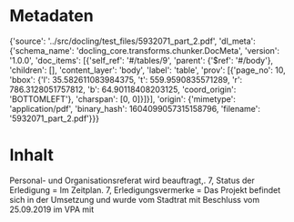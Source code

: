 # Metadaten
{'source': '../src/docling/test_files/5932071_part_2.pdf', 'dl_meta': {'schema_name': 'docling_core.transforms.chunker.DocMeta', 'version': '1.0.0', 'doc_items': [{'self_ref': '#/tables/9', 'parent': {'$ref': '#/body'}, 'children': [], 'content_layer': 'body', 'label': 'table', 'prov': [{'page_no': 10, 'bbox': {'l': 35.582611083984375, 't': 559.9590835571289, 'r': 786.3128051757812, 'b': 64.90118408203125, 'coord_origin': 'BOTTOMLEFT'}, 'charspan': [0, 0]}]}], 'origin': {'mimetype': 'application/pdf', 'binary_hash': 1604099057315158796, 'filename': '5932071_part_2.pdf'}}}

# Inhalt
Personal- und Organisationsreferat wird beauftragt,. 7, Status der Erledigung = Im Zeitplan. 7, Erledigungsvermerke = Das Projekt befindet sich in der Umsetzung und wurde vom Stadtrat mit Beschluss vom 25.09.2019 im VPA mit